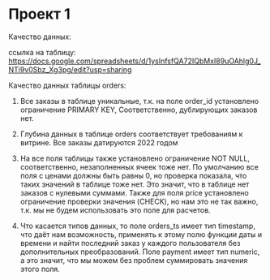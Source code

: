 # Проект 1

Качество данных:

ссылка на таблицу:
https://docs.google.com/spreadsheets/d/1ysInfsfQA72IQbMxI89uOAhlg0J_NTi9v0Sbz_Xg3pg/edit?usp=sharing


Качество данных таблицы orders:

1. Все заказы в таблице уникальные, т.к. на поле order_id установлено ограничение PRIMARY KEY,
   Соответственно, дублирующих заказов нет.

2. Глубина данных в таблице orders соответствует требованиям к витрине. Все заказы датируются
   2022 годом

3. На все поля таблицы также установлено ограничение NOT NULL, соответственно, незаполненных
   ячеек тоже нет. По умолчанию все поля с ценами должны быть равны 0, но проверка показала,
   что таких значений в таблице тоже нет. Это значит, что в таблице нет заказов с нулевыми суммами.
   Также для поля price установлено ограничение проверки значения (CHECK), но нам это не так важно,
   т.к. мы не будем использовать это поле для расчетов.

4. Что касается типов данных, то поле orders_ts имеет тип timestamp, что даёт нам возможность,
   применять к этому полю функции даты и времени и найти последний заказ у каждого пользователя
   без дополнительных преобразований.
   Поле payment имеет тип numeric, а это значит, что мы можем без проблем суммировать значения этого поля.




            



